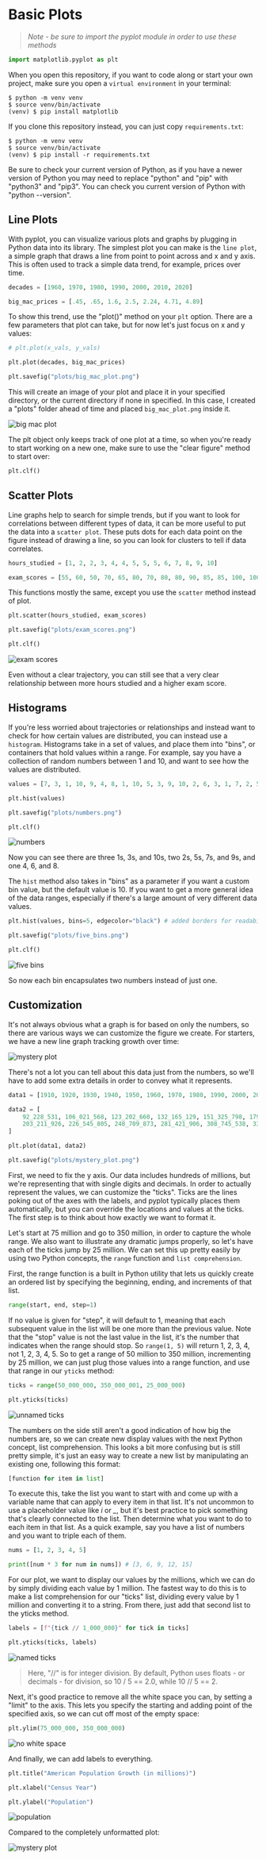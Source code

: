 # Basic Plots

> *Note - be sure to import the pyplot module in order to use these methods*

```py
import matplotlib.pyplot as plt
```

When you open this repository, if you want to code along or start your own project, make sure you open a `virtual environment` in your terminal:

```shell
$ python -m venv venv
$ source venv/bin/activate
(venv) $ pip install matplotlib
```

If you clone this repository instead, you can just copy `requirements.txt`:

```shell
$ python -m venv venv
$ source venv/bin/activate
(venv) $ pip install -r requirements.txt
```

Be sure to check your current version of Python, as if you have a newer version of Python you may need to replace "python" and "pip" with "python3" and "pip3". You can check you current version of Python with "python --version".

## Line Plots

With pyplot, you can visualize various plots and graphs by plugging in Python data into its library. The simplest plot you can make is the `line plot`, a simple graph that draws a line from point to point across and x and y axis. This is often used to track a simple data trend, for example, prices over time.

```py
decades = [1960, 1970, 1980, 1990, 2000, 2010, 2020]

big_mac_prices = [.45, .65, 1.6, 2.5, 2.24, 4.71, 4.89]
```

To show this trend, use the "plot()" method on your `plt` option. There are a few parameters that plot can take, but for now let's just focus on x and y values:

```py
# plt.plot(x_vals, y_vals)

plt.plot(decades, big_mac_prices)

plt.savefig("plots/big_mac_plot.png")
```

This will create an image of your plot and place it in your specified directory, or the current directory if none in specified. In this case, I created a "plots" folder ahead of time and placed `big_mac_plot.png` inside it.

![big mac plot](basic_plots/plots/big_mac_plot.png)

The plt object only keeps track of one plot at a time, so when you're ready to start working on a new one, make sure to use the "clear figure" method to start over:

```py
plt.clf()
```

## Scatter Plots

Line graphs help to search for simple trends, but if you want to look for correlations between different types of data, it can be more useful to put the data into a `scatter plot`. These puts dots for each data point on the figure instead of drawing a line, so you can look for clusters to tell if data correlates.

```py
hours_studied = [1, 2, 2, 3, 4, 4, 5, 5, 5, 6, 7, 8, 9, 10]

exam_scores = [55, 60, 50, 70, 65, 80, 70, 80, 80, 90, 85, 85, 100, 100]
```

This functions mostly the same, except you use the  `scatter` method instead of plot.

```py
plt.scatter(hours_studied, exam_scores)

plt.savefig("plots/exam_scores.png")

plt.clf()
```

![exam scores](basic_plots/plots/exam_scores.png)

Even without a clear trajectory, you can still see that a very clear relationship between more hours studied and a higher exam score.

## Histograms

If you're less worried about trajectories or relationships and instead want to check for how certain values are distributed, you can instead use a `histogram`. Histograms take in a set of values, and place them into "bins", or containers that hold values within a range. For example, say you have a collection of random numbers between 1 and 10, and want to see how the values are distributed. 

```py
values = [7, 3, 1, 10, 9, 4, 8, 1, 10, 5, 3, 9, 10, 2, 6, 3, 1, 7, 2, 5]

plt.hist(values)

plt.savefig("plots/numbers.png")

plt.clf()
```

![numbers](basic_plots/plots/numbers.png)

Now you can see there are three 1s, 3s, and 10s, two 2s, 5s, 7s, and 9s, and one 4, 6, and 8.

The `hist` method also takes in "bins" as a parameter if you want a custom bin value, but the default value is 10. If you want to get a more general idea of the data ranges, especially if there's a large amount of very different data values.

```py
plt.hist(values, bins=5, edgecolor="black") # added borders for readability

plt.savefig("plots/five_bins.png")

plt.clf()
```

![five bins](basic_plots/plots/five_bins.png)

So now each bin encapsulates two numbers instead of just one.

## Customization

It's not always obvious what a graph is for based on only the numbers, so there are various ways we can customize the figure we create. For starters, we have a new line graph tracking growth over time:

![mystery plot](basic_plots/plots/mystery_plot.png)

There's not a lot you can tell about this data just from the numbers, so we'll have to add some extra details in order to convey what it represents.

```py
data1 = [1910, 1920, 1930, 1940, 1950, 1960, 1970, 1980, 1990, 2000, 2010, 2020]

data2 = [
    92_228_531, 106_021_568, 123_202_660, 132_165_129, 151_325_798, 179_323_175,
    203_211_926, 226_545_805, 248_709_873, 281_421_906, 308_745_538, 331_449_281
]

plt.plot(data1, data2)

plt.savefig("plots/mystery_plot.png")
```

First, we need to fix the y axis. Our data includes hundreds of millions, but we're representing that with single digits and decimals. In order to actually represent the values, we can customize the "ticks". Ticks are the lines poking out of the axes with the labels, and pyplot typically places them automatically, but you can override the locations and values at the ticks. The first step is to think about how exactly we want to format it.

Let's start at 75 million and go to 350 million, in order to capture the whole range. We also want to illustrate any dramatic jumps properly, so let's have each of the ticks jump by 25 million. We can set this up pretty easily by using two Python concepts, the `range` function and `list comprehension`.

First, the range function is a built in Python utility that lets us quickly create an ordered list by specifying the beginning, ending, and increments of that list.

```py
range(start, end, step=1)
```

If no value is given for "step", it will default to 1, meaning that each subsequent value in the list will be one more than the previous value. Note that the "stop" value is not the last value in the list, it's the number that indicates when the range should stop. So `range(1, 5)` will return 1, 2, 3, 4, not 1, 2, 3, 4, 5. So to get a range of 50 million to 350 million, incrementing by 25 million, we can just plug those values into a range function, and use that range in our `yticks` method:

```py
ticks = range(50_000_000, 350_000_001, 25_000_000)

plt.yticks(ticks)
```

![unnamed ticks](basic_plots/plots/unnamed_ticks.png)

The numbers on the side still aren't a good indication of how big the numbers are, so we can create new display values with the next Python concept, list comprehension. This looks a bit more confusing but is still pretty simple, it's just an easy way to create a new list by manipulating an existing one, following this format:

```py
[function for item in list]
```

To execute this, take the list you want to start with and come up with a variable name that can apply to every item in that list. It's not uncommon to use a placeholder value like *i* or *_*, but it's best practice to pick something that's clearly connected to the list. Then determine what you want to do to each item in that list. As a quick example, say you have a list of numbers and you want to triple each of them.

```py
nums = [1, 2, 3, 4, 5]

print([num * 3 for num in nums]) # [3, 6, 9, 12, 15]
```

For our plot, we want to display our values by the millions, which we can do by simply dividing each value by 1 million. The fastest way to do this is to make a list comprehension for our "ticks" list, dividing every value by 1 million and converting it to a string. From there, just add that second list to the yticks method.

```py
labels = [f"{tick // 1_000_000}" for tick in ticks]

plt.yticks(ticks, labels)
```

![named ticks](basic_plots/plots/named_ticks.png)

> Here, "//" is for integer division. By default, Python uses floats - or decimals - for division, so 10 / 5 == 2.0, while 10 // 5 == 2.

Next, it's good practice to remove all the white space you can, by setting a "limit" to the axis. This lets you specify the starting and adding point of the specified axis, so we can cut off most of the empty space:

```py
plt.ylim(75_000_000, 350_000_000)
```

![no white space](basic_plots/plots/no_white_space.png)

And finally, we can add labels to everything.

```py
plt.title("American Population Growth (in millions)")

plt.xlabel("Census Year")

plt.ylabel("Population")
```

![population](basic_plots/plots/population_chart.png)

Compared to the completely unformatted plot:

![mystery plot](basic_plots/plots/mystery_plot.png)
